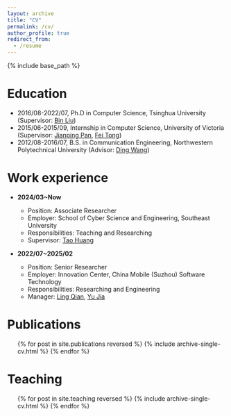 ```yaml
---
layout: archive
title: "CV"
permalink: /cv/
author_profile: true
redirect_from:
  - /resume
---
```


{% include base_path %}

Education
======
* 2016/08-2022/07, Ph.D in Computer Science, Tsinghua University (Supervisor: [Bin Liu](https://www.cs.tsinghua.edu.cn/info/1126/3587.htm))
* 2015/06-2015/09, Internship in Computer Science, University of Victoria (Supervisor: [Jianping Pan](https://www.uvic.ca/ecs/computerscience/people/faculty/profiles/pan-jianping.php), [Fei Tong](https://fei-tong.github.io/))
* 2012/08-2016/07, B.S. in Communication Engineering, Northwestern Polytechnical University (Advisor: [Ding Wang](https://teacher.nwpu.edu.cn/wangding.html))

Work experience
======
* **2024/03~Now**
  * Position: Associate Researcher
  * Employer: School of Cyber Science and Engineering, Southeast University
  * Responsibilities: Teaching and Researching
  * Supervisor: [Tao Huang](https://cyber.seu.edu.cn/2020/0817/c21840a342463/page.htm)

* **2022/07~2025/02**
  * Position: Senior Researcher
  * Employer: Innovation Center, China Mobile (Suzhou) Software Technology
  * Responsibilities: Researching and Engineering
  * Manager: [Ling Qian](https://www.cnii.com.cn/gxxww/rmydb/202111/t20211110_321826.html), [Yu Jia](https://zhuanlan.zhihu.com/p/406240028)
  
Publications
======
  <ol>{% for post in site.publications reversed %}
    {% include archive-single-cv.html %}
  {% endfor %}</ol>
  
<!-- Talks
======
  <ul>{% for post in site.talks reversed %}
    {% include archive-single-talk-cv.html  %}
  {% endfor %}</ul> -->
  
Teaching
======
  <ol>{% for post in site.teaching reversed %}
    {% include archive-single-cv.html %}
  {% endfor %}</ol>
  
<!-- Service and leadership
======
* Currently signed in to 43 different slack teams -->
